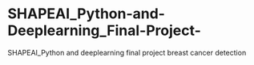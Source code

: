 # SHAPEAI_Python-and-Deeplearning_Final-Project-
SHAPEAI_Python and deeplearning final project breast cancer detection
